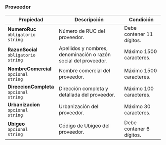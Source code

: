 ### Proveedor

| Propiedad                                           | Descripción                                                     | **Condición**             |
| --------------------------------------------------- | --------------------------------------------------------------- | ------------------------- |
| **NumeroRuc**  <br>`obligatorio`  <br>`string`      | Número de RUC del proveedor.                                    | Debe contener 11 dígitos. |
| **RazonSocial**  <br>`obligatorio`  <br>`string`    | Apellidos y nombres, denominación o razón social del proveedor. | Máximo 1500 caracteres.   |
| **NombreComercial**  <br>`opcional`  <br>`string`   | Nombre comercial del proveedor.                                 | Máximo 1500 caracteres.   |
| **DireccionCompleta**  <br>`opcional`  <br>`string` | Dirección completa y detallada del proveedor.                   | Máximo 100 caracteres.    |
| **Urbanizacion**  <br>`opcional`  <br>`string`      | Urbanización del proveedor.                                     | Máximo 30 caracteres.     |
| **Ubigeo**  <br>`opcional`  <br>`string`            | Código de Ubigeo del proveedor.                                 | Debe contener 6 dígitos.  |
